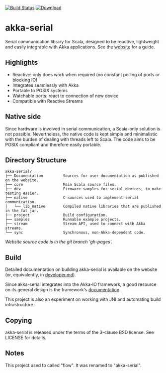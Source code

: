[![Build Status](https://travis-ci.org/jodersky/akka-serial.svg?branch=master)](https://travis-ci.org/jodersky/akka-serial)
[![Download](https://img.shields.io/maven-central/v/ch.jodersky/akka-serial-native.svg?maxAge=2592000)](http://search.maven.org/#search|ga|1|ch.jodersky%20akka-serial-)

# akka-serial
Serial communication library for Scala, designed to be reactive, lightweight and easily integrable with Akka applications. See the [website](https://jodersky.github.io/akka-serial) for a guide.

## Highlights
- Reactive: only does work when required (no constant polling of ports or blocking IO)
- Integrates seamlessly with Akka
- Portable to POSIX systems
- Watchable ports: react to connection of new device
- Compatible with Reactive Streams

## Native side
Since hardware is involved in serial communication, a Scala-only solution is not possible. Nevertheless, the native code is kept simple and minimalistic with the burden of dealing with threads left to Scala. The code aims to be POSIX compliant and therefore easily portable.

## Directory Structure
```
akka-serial/
├── Documentation         Sources for user documentation as published on the website.
├── core                  Main Scala source files.
├── dev                   Firmware samples for serial devices, to make testing easier.
├── native                C sources used to implement serial communication.
│   └── lib_native        Compiled native libraries that are published in the fat jar.
├── project               Build configuration.
├── samples               Runnable example projects.
├── stream                Stream API, used to connect with Akka streams.
└── sync                  Synchronous, non-Akka-dependent code.
```

*Website source code is in the git branch 'gh-pages'.*

## Build
Detailed documentation on building akka-serial is available on the website (or, equivalently, in [developer.md](Documentation/developer.md)).

Since akka-serial integrates into the Akka-IO framework, a good resource on its general design is the framework's [documentation](http://doc.akka.io/docs/akka/current/scala/io.html).

This project is also an experiment on working with JNI and automating build infrastructure.

## Copying
akka-serial is released under the terms of the 3-clause BSD license. See LICENSE for details.

## Notes
This project used to called "flow". It was renamed to "akka-serial".
